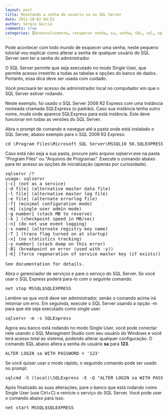 ```yaml
---
layout: post
title: Resetando a senha do usuário sa no SQL Server
date: 2011-10-02 04:51
author: Sergio Garcia
comments: true
categories: [Desenvolvimento, recuperar senha, sa, senha, SQL, sql, sqlserver]
---
```

<p>Pode acontecer com todo mundo de esquecer uma senha, neste pequeno tutorial vou explicar como alterar a senha de qualquer usuário do SQL Server sem ter a senha do administrador.</p>

<p>O SQL Server permite que seja executado no modo Single User, que permite acesso irrestrito a todas as tabelas e opções do banco de dados. Portanto, essa dica deve ser usada com cuidado.</p>
<!--more-->
<p>Você precisará ter acesso de administrador local no computador em que o SQL Server estiver rodando.</p>

<p>Neste exemplo, foi usado o SQL Server 2008 R2 Express com uma instância nomeada chamada SQLExpress (o padrão). Caso sua instância tenha outro nome, mude onde aparece SQLExpress para está instância. Este deve funcionar em todas as versões do SQL Server.</p>

<p>Abra o prompt de comando e navegue até a pasta onde está instalado o SQL Server, abaixo exemplo para o SQL 2008 R2 Express:

<pre>cd \Program Files\Microsoft SQL Server\MSSQL10_50.SQLEXPRESS\MSSQL\Binn</pre>

<p>Caso está não seja a sua pasta, procure pelo arquivo sqlservr.exe na pasta "Program Files" ou "Arquivos de Programas". Execute o comando abaixo para ter acesso as opções de inicialização (apenas por curiosidade).</p>

<pre>sqlservr /?
usage: sqlservr
[-c] (not as a service)
[-d file] (alternative master data file)
[-l file] (alternative master log file)
[-e file] (alternate errorlog file)
[-f] (minimal configuration mode)
[-m] (single user admin mode)
[-g number] (stack MB to reserve)
[-k ] (checkpoint speed in MB/sec)
[-n] (do not use event logging)
[-s name] (alternate registry key name)
[-T ] (trace flag turned on at startup)
[-x] (no statistics tracking)
[-y number] (stack dump on this error)
[-B] (breakpoint on error (used with -y))
[-K] (force regeneration of service master key (if exists))

See documentation for details.
</pre>

<p>Abra o gerenciador de serviços e pare o serviço do SQL Server. Se você usar o SQL Express poderá para-lo com o seguinte comando.</p>

<pre>net stop MSSQL$SQLEXPRESS</pre>

<p>Lembre-se que você deve ser administrador, senão o comando acima irá retornar um erro. Em seguinda, execute o SQL Server usando a opção -m para que ele seja executado como single user.</p>

<pre>sqlservr -m -s SQLExpress</pre>

<p>Agora seu banco está rodando no modo Single User, você pode conectar nele usando o SQL Managment Studio com seu usuário do Windows e você terá acesso total ao sistema, podendo alterar qualquer configuração. O comando SQL abaixo altera a senha do usuário <strong>sa</strong> para <strong>123</strong>.</p>

<pre lang="sql">ALTER LOGIN sa WITH PASSWORD = '123'</pre>

<p>Se você quiser usar o modo rápido, o seguindo comando pode ser usado no prompt.</p>

<pre>sqlcmd -S (local)\SQLExpress -E -Q "ALTER LOGIN sa WITH PASSWORD = '123'"</pre>

<p>Após finalizado as suas alterações, pare o banco que está rodando como Single User (use Ctrl+C) e reinicie o serviço do SQL Server. Você pode user o comando abaixo para isso.</p>

<pre>net start MSSQL$SQLEXPRESS</pre>

